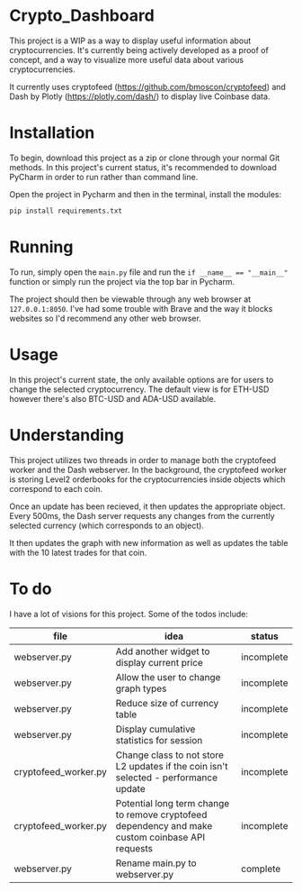 # Crypto_Dashboard

This project is a WIP as a way to display useful information about cryptocurrencies. It's currently being actively developed as a proof of concept, and a way to visualize more useful data about various cryptocurrencies.

It currently uses cryptofeed (https://github.com/bmoscon/cryptofeed) and Dash by Plotly (https://plotly.com/dash/) to display live Coinbase data.

# Installation

To begin, download this project as a zip or clone through your normal Git methods. In this project's current status, it's recommended to download PyCharm in order to run rather than command line. 

Open the project in Pycharm and then in the terminal, install the modules:

```python
pip install requirements.txt
```

# Running

To run, simply open the ```main.py``` file and run the ```if __name__ == "__main__"``` function or simply run the project via the top bar in Pycharm.

The project should then be viewable through any web browser at ```127.0.0.1:8050```. I've had some trouble with Brave and the way it blocks websites so I'd recommend any other web browser.

# Usage

In this project's current state, the only available options are for users to change the selected cryptocurrency. The default view is for ETH-USD however there's also BTC-USD and ADA-USD available. 

# Understanding

This project utilizes two threads in order to manage both the cryptofeed worker and the Dash webserver. In the background, the cryptofeed worker is storing Level2 orderbooks for the cryptocurrencies inside objects which correspond to each coin. 

Once an update has been recieved, it then updates the appropriate object. Every 500ms, the Dash server requests any changes from the currently selected currency (which corresponds to an object).

It then updates the graph with new information as well as updates the table with the 10 latest trades for that coin. 

# To do

I have a lot of visions for this project. Some of the todos include:

|file|idea|status|
|----|----|------|
|webserver.py|Add another widget to display current price|incomplete|
|webserver.py|Allow the user to change graph types|incomplete|
|webserver.py|Reduce size of currency table|incomplete|
|webserver.py|Display cumulative statistics for session|incomplete|
|cryptofeed_worker.py|Change class to not store L2 updates if the coin isn't selected - performance update|incomplete|
|cryptofeed_worker.py|Potential long term change to remove cryptofeed dependency and make custom coinbase API requests|incomplete|
|webserver.py|Rename main.py to webserver.py|complete|